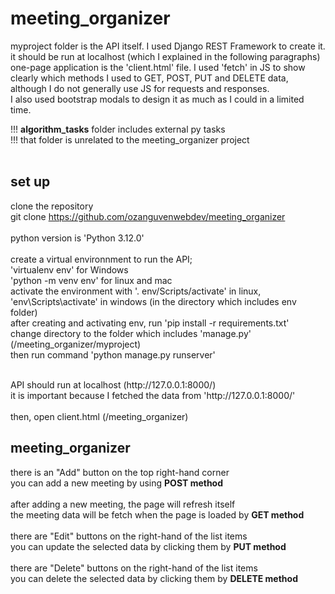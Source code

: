 # meeting_organizer

myproject folder is the API itself. I used Django REST Framework to create it.<br> it should be run at localhost (which I explained in the following paragraphs)<br>
one-page application is the 'client.html' file. I used 'fetch' in JS to show clearly which methods I used to GET, POST, PUT and DELETE data, although I do not generally use JS for requests and responses.<br>
I also used bootstrap modals to design it as much as I could in a limited time.

!!! <b>algorithm_tasks</b> folder includes external py tasks<br>
!!! that folder is unrelated to the meeting_organizer project<br>
<br>

## set up
clone the repository <br>
git clone https://github.com/ozanguvenwebdev/meeting_organizer<br>
<br>
python version is 'Python 3.12.0'<br>
<br>
create a virtual environnment to run the API;<br>
'virtualenv env' for Windows<br>
'python -m venv env' for linux and mac<br>
activate the environment with '. env/Scripts/activate' in linux, 'env\Scripts\activate' in windows (in the directory which includes env folder)<br>
after creating and activating env, run 'pip install -r requirements.txt'<br>
change directory to the folder which includes 'manage.py' (/meeting_organizer/myproject)<br>
then run command 'python manage.py runserver'<br>

<br>
API should run at localhost (http://127.0.0.1:8000/)<br>
it is important because I fetched the data from 'http://127.0.0.1:8000/'<br>
<br>
then, open client.html (/meeting_organizer)
<br>

## meeting_organizer
there is an "Add" button on the top right-hand corner<br>
you can add a new meeting by using <b>POST method</b><br>
<br>
after adding a new meeting, the page will refresh itself<br>
the meeting data will be fetch when the page is loaded by <b>GET method</b><br>
<br>
there are "Edit" buttons on the right-hand of the list items<br>
you can update the selected data by clicking them by <b>PUT method</b><br>
<br>
there are "Delete" buttons on the right-hand of the list items<br>
you can delete the selected data by clicking them by <b>DELETE method</b><br>
<br>


